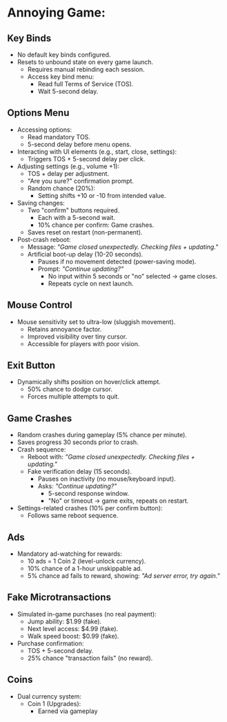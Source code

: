 # Annoying Game:

## Key Binds
- No default key binds configured.
- Resets to unbound state on every game launch.
  - Requires manual rebinding each session.
  - Access key bind menu:
    - Read full Terms of Service (TOS).
    - Wait 5-second delay.

## Options Menu
- Accessing options:
  - Read mandatory TOS.
  - 5-second delay before menu opens.
- Interacting with UI elements (e.g., start, close, settings):
  - Triggers TOS + 5-second delay per click.
- Adjusting settings (e.g., volume +1):
  - TOS + delay per adjustment.
  - "Are you sure?" confirmation prompt.
  - Random chance (20%):
    - Setting shifts +10 or -10 from intended value.
- Saving changes:
  - Two "confirm" buttons required.
    - Each with a 5-second wait.
    - 10% chance per confirm: Game crashes.
  - Saves reset on restart (non-permanent).
- Post-crash reboot:
  - Message: *"Game closed unexpectedly. Checking files + updating."*
  - Artificial boot-up delay (10-20 seconds).
    - Pauses if no movement detected (power-saving mode).
    - Prompt: *"Continue updating?"*
      - No input within 5 seconds or "no" selected → game closes.
      - Repeats cycle on next launch.

## Mouse Control
- Mouse sensitivity set to ultra-low (sluggish movement).
  - Retains annoyance factor.
  - Improved visibility over tiny cursor.
  - Accessible for players with poor vision.

## Exit Button
- Dynamically shifts position on hover/click attempt.
  - 50% chance to dodge cursor.
  - Forces multiple attempts to quit.

## Game Crashes
- Random crashes during gameplay (5% chance per minute).
- Saves progress 30 seconds prior to crash.
- Crash sequence:
  - Reboot with: *"Game closed unexpectedly. Checking files + updating."*
  - Fake verification delay (15 seconds).
    - Pauses on inactivity (no mouse/keyboard input).
    - Asks: *"Continue updating?"*
      - 5-second response window.
      - "No" or timeout → game exits, repeats on restart.
- Settings-related crashes (10% per confirm button):
  - Follows same reboot sequence.

## Ads
- Mandatory ad-watching for rewards:
  - 10 ads = 1 Coin 2 (level-unlock currency).
  - 10% chance of a 1-hour unskippable ad.
  - 5% chance ad fails to reward, showing: *"Ad server error, try again."*

## Fake Microtransactions
- Simulated in-game purchases (no real payment):
  - Jump ability: $1.99 (fake).
  - Next level access: $4.99 (fake).
  - Walk speed boost: $0.99 (fake).
- Purchase confirmation:
  - TOS + 5-second delay.
  - 25% chance "transaction fails" (no reward).

## Coins
- Dual currency system:
  - Coin 1 (Upgrades):
    - Earned via gameplay ​​​​​​​​​​​​​​​​​​​​​​​​​​​​​​​​​​​​​​​​​​​​​​​​​​